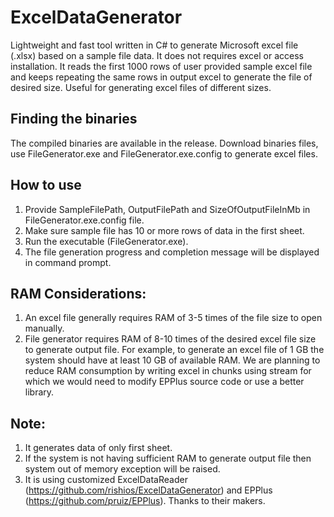 ExcelDataGenerator
==================

Lightweight and fast tool written in C# to generate Microsoft excel file (.xlsx) based on a sample file data. It does not requires excel or access installation.
It reads the first 1000 rows of user provided sample excel file and keeps repeating the same rows in output excel to generate the file of desired size.
Useful for generating excel files of different sizes.

## Finding the binaries
The compiled binaries are available in the release. Download binaries files, use
FileGenerator.exe and FileGenerator.exe.config to generate excel files.

## How to use
1. Provide SampleFilePath, OutputFilePath and SizeOfOutputFileInMb in FileGenerator.exe.config file.
2. Make sure sample file has 10 or more rows of data in the first sheet.
3. Run the executable (FileGenerator.exe).
4. The file generation progress and completion message will be displayed in command prompt.

## RAM Considerations:
1. An excel file generally requires RAM of 3-5 times of the file size to open manually.
2. File generator requires RAM of 8-10 times of the desired excel file size to generate output file. For example, to generate an excel file of 1 GB the system should have at least 10 GB of available RAM.
   We are planning to reduce RAM consumption by writing excel in chunks using stream for which we would need to modify EPPlus source code or use a better library.

## Note:
1. It generates data of only first sheet.
2. If the system is not having sufficient RAM to generate output file then system out of memory exception will be raised.
3. It is using customized ExcelDataReader (https://github.com/rishios/ExcelDataGenerator) and EPPlus (https://github.com/pruiz/EPPlus). Thanks to their makers.